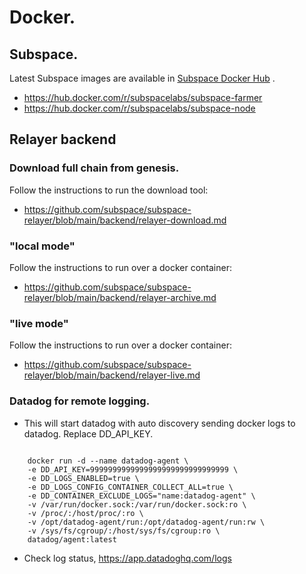 # Docker.

## Subspace.

Latest Subspace images are available in [Subspace Docker Hub](https://hub.docker.com/u/subspacelabs) .

- https://hub.docker.com/r/subspacelabs/subspace-farmer
- https://hub.docker.com/r/subspacelabs/subspace-node

## Relayer backend

### Download full chain from genesis.

Follow the instructions to run the download tool:

- https://github.com/subspace/subspace-relayer/blob/main/backend/relayer-download.md

### "local mode"

Follow the instructions to run over a docker container:

- https://github.com/subspace/subspace-relayer/blob/main/backend/relayer-archive.md

### "live mode"

Follow the instructions to run over a docker container:

- https://github.com/subspace/subspace-relayer/blob/main/backend/relayer-live.md

### Datadog for remote logging.

- This will start datadog with auto discovery sending docker logs to datadog. Replace DD_API_KEY.

```

    docker run -d --name datadog-agent \
    -e DD_API_KEY=9999999999999999999999999999999 \
    -e DD_LOGS_ENABLED=true \
    -e DD_LOGS_CONFIG_CONTAINER_COLLECT_ALL=true \
    -e DD_CONTAINER_EXCLUDE_LOGS="name:datadog-agent" \
    -v /var/run/docker.sock:/var/run/docker.sock:ro \
    -v /proc/:/host/proc/:ro \
    -v /opt/datadog-agent/run:/opt/datadog-agent/run:rw \
    -v /sys/fs/cgroup/:/host/sys/fs/cgroup:ro \
    datadog/agent:latest

```

- Check log status, https://app.datadoghq.com/logs
